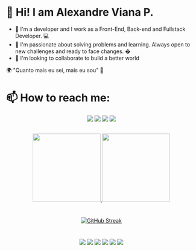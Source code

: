 # 👋 Hi! I am Alexandre Viana P. 
- 👀 I'm a developer and I work as a Front-End, Back-end and Fullstack Developer. 💻
- 📍 I'm passionate about solving problems and learning. Always open to new challenges and ready to face changes. �
- 💞️ I'm looking to collaborate to build a better world

🌍 "Quanto mais eu sei, mais eu sou" 🧠


# 📫 How to reach me: 

<div align="center">
     <a href="https://www.linkedin.com/in/alexandre-viana-434b45160/" target="_blank"><img src="https://img.shields.io/badge/-LinkedIn-%230077B5?style=for-the-badge&logo=linkedin&logoColor=white" target="_blank"></a> 
  <a href="https://www.instagram.com/aleviannaf/" target="_blank"><img src="https://img.shields.io/badge/-Instagram-%23E4405F?style=for-the-badge&logo=instagram&logoColor=white" target="_blank"></a>
  <a href = "mailto:alexandrevianna511@gmail.com"><img src="https://img.shields.io/badge/Gmail-D14836?style=for-the-badge&logo=gmail&logoColor=white" target="_blank"></a>
    <a href="https://wa.me/qr/ODX24D74HD6OI1" target="_blank"><img src="https://img.shields.io/badge/WhatsApp-25D366?style=for-the-badge&logo=whatsapp&logoColor=white" target="_blank"></a>
 <div>
  
  ##

 <div align="center">
  <a href="https://github.com/aleviannaf">
  <img height="180em" src="https://github-readme-stats.vercel.app/api?username=aleviannaf&show_icons=true&theme=dark&include_all_commits=true&count_private=true"/>
  <img height="180em" src="https://github-readme-stats.vercel.app/api/top-langs/?username=aleviannaf&layout=compact&langs_count=7&theme=dark"/>
</div>

  #
  [![GitHub Streak](https://streak-stats.demolab.com/?user=aleviannaf&theme=dark)](https://git.io/streak-stats)
  #
  
<div align="center">
  <a href="" target="_blank"><img src="https://img.shields.io/badge/JavaScript-F7DF1E?style=for-the-badge&logo=javascript&logoColor=black" target="_blank"></a>
  <a href="" target="_blank"><img src="https://img.shields.io/badge/TypeScript-007ACC?style=for-the-badge&logo=typescript&logoColor=white" target="_blank"></a> 
  <a href="" target="_blank"><img src="https://img.shields.io/badge/Java-ED8B00?style=for-the-badge&logo=java&logoColor=white" target="_blank"></a> 
  <a href="" target="_blank"><img src="https://img.shields.io/badge/React-20232A?style=for-the-badge&logo=react&logoColor=61DAFB" target="_blank"></a> 
  <a href="" target="_blank"><img src="https://img.shields.io/badge/CSS3-1572B6?style=for-the-badge&logo=css3&logoColor=white" target="_blank"></a>
  <a href="" target="_blank"><img src="https://img.shields.io/badge/HTML5-E34F26?style=for-the-badge&logo=html5&logoColor=white" target="_blank"></a> 
 
 <div>
  
  ##
